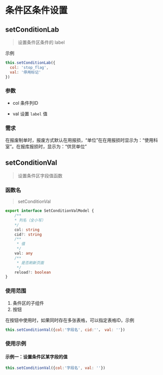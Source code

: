 # 条件区条件设置

## setConditionLab

> 设置条件区条件的 label

示例

```js
this.setConditionLab({ 
  col: 'stop_flag', 
  val: '停用标记'
})
```

### 参数

- col 条件列ID

- val 设置 `label` 值

### 需求

在报废制单时，报废方式默认在用报损，“单位”在在用报损时显示为：“使用科室”。在报库报损时，显示为：“供货单位”

## setConditionVal

> 设置条件区字段值函数

### 函数名

> setConditionVal

```typescript
export interface SetConditionValModel {
    /**
    * 列名（全小写）
    */
    col: string
    cid?: string
    /**
     * 值
     */
    val: any
    /**
     * 是否刷新页面
     */
    reload?: boolean
}
```

### 使用范围

1. 条件区的子组件
2. 按钮

在按钮中使用时，如果同时存在多张表格，可以指定表格ID，示例

```js
this.setConditionVal({col:'字段名', cid:''， val: ''})
```

### 使用示例

#### 示例一：设置条件区某字段的值

```js
this.setConditionVal({col:'字段名', val: ''})
```
